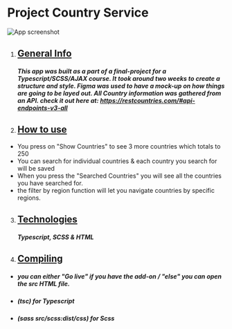 # Project Country Service 

![App screenshot](https://i.imgur.com/35IC8Qg.png)

1. ## [General Info](###general-info)
  
      ##### This app was built as a part of a final-project for a Typescript/SCSS/AJAX course. It took around two weeks to create a structure and style. Figma was used to have a mock-up on how things are going to be layed out. All Country information was gathered from an API. check it out here at: https://restcountries.com/#api-endpoints-v3-all 

2. ## [How to use](###How-to-use)
  
  - You press on "Show Countries" to see 3 more countries which totals to 250
  - You can search for individual countries & each country you search for will be saved
  - When you press the "Searched Countries" you will see all the countries you have searched for.
  - the filter by region function will let you navigate countries by specific regions.

3. ## [Technologies](###technologies)
  
      ##### Typescript, SCSS & HTML
  
4. ## [Compiling](#Compiling)
  + ##### you can either "Go live" if you have the add-on / "else" you can open the src HTML file.
  + ##### (tsc) for Typescript
  + ##### (sass src/scss:dist/css) for Scss
